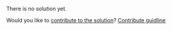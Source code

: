 
There is no solution yet.

Would you like to [contribute to the solution](https://github.com/BFEdev/BFE.dev-solutions/blob/main/question/how-to-turn-html-web-page-into-images_en.md)? [Contribute guidline](https://github.com/BFEdev/BFE.dev-solutions#how-to-contribute)
